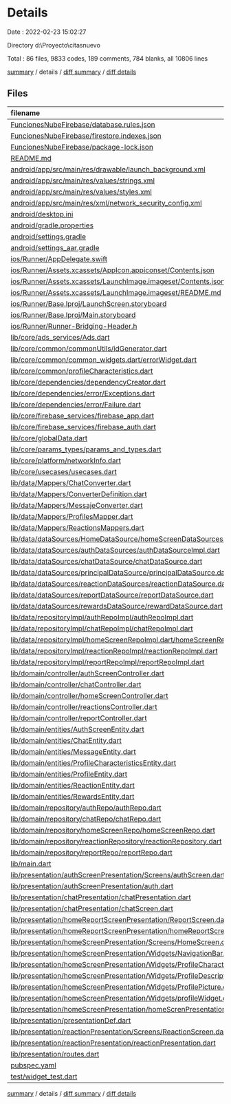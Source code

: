 # Details

Date : 2022-02-23 15:02:27

Directory d:\Proyecto\citasnuevo

Total : 86 files,  9833 codes, 189 comments, 784 blanks, all 10806 lines

[summary](results.md) / details / [diff summary](diff.md) / [diff details](diff-details.md)

## Files
| filename | language | code | comment | blank | total |
| :--- | :--- | ---: | ---: | ---: | ---: |
| [FuncionesNubeFirebase/database.rules.json](/FuncionesNubeFirebase/database.rules.json) | JSON | 6 | 0 | 0 | 6 |
| [FuncionesNubeFirebase/firestore.indexes.json](/FuncionesNubeFirebase/firestore.indexes.json) | JSON | 4 | 0 | 1 | 5 |
| [FuncionesNubeFirebase/package-lock.json](/FuncionesNubeFirebase/package-lock.json) | JSON | 4,627 | 0 | 1 | 4,628 |
| [README.md](/README.md) | Markdown | 10 | 0 | 7 | 17 |
| [android/app/src/main/res/drawable/launch_background.xml](/android/app/src/main/res/drawable/launch_background.xml) | XML | 4 | 7 | 2 | 13 |
| [android/app/src/main/res/values/strings.xml](/android/app/src/main/res/values/strings.xml) | XML | 5 | 5 | 3 | 13 |
| [android/app/src/main/res/values/styles.xml](/android/app/src/main/res/values/styles.xml) | XML | 9 | 9 | 1 | 19 |
| [android/app/src/main/res/xml/network_security_config.xml](/android/app/src/main/res/xml/network_security_config.xml) | XML | 12 | 0 | 1 | 13 |
| [android/desktop.ini](/android/desktop.ini) | Ini | 4 | 0 | 1 | 5 |
| [android/gradle.properties](/android/gradle.properties) | Properties | 4 | 0 | 1 | 5 |
| [android/settings.gradle](/android/settings.gradle) | Groovy | 12 | 0 | 5 | 17 |
| [android/settings_aar.gradle](/android/settings_aar.gradle) | Groovy | 1 | 0 | 1 | 2 |
| [ios/Runner/AppDelegate.swift](/ios/Runner/AppDelegate.swift) | Swift | 12 | 0 | 2 | 14 |
| [ios/Runner/Assets.xcassets/AppIcon.appiconset/Contents.json](/ios/Runner/Assets.xcassets/AppIcon.appiconset/Contents.json) | JSON | 122 | 0 | 1 | 123 |
| [ios/Runner/Assets.xcassets/LaunchImage.imageset/Contents.json](/ios/Runner/Assets.xcassets/LaunchImage.imageset/Contents.json) | JSON | 23 | 0 | 1 | 24 |
| [ios/Runner/Assets.xcassets/LaunchImage.imageset/README.md](/ios/Runner/Assets.xcassets/LaunchImage.imageset/README.md) | Markdown | 3 | 0 | 2 | 5 |
| [ios/Runner/Base.lproj/LaunchScreen.storyboard](/ios/Runner/Base.lproj/LaunchScreen.storyboard) | XML | 36 | 1 | 1 | 38 |
| [ios/Runner/Base.lproj/Main.storyboard](/ios/Runner/Base.lproj/Main.storyboard) | XML | 25 | 1 | 1 | 27 |
| [ios/Runner/Runner-Bridging-Header.h](/ios/Runner/Runner-Bridging-Header.h) | C++ | 1 | 0 | 1 | 2 |
| [lib/core/ads_services/Ads.dart](/lib/core/ads_services/Ads.dart) | Dart | 70 | 0 | 14 | 84 |
| [lib/core/common/commonUtils/idGenerator.dart](/lib/core/common/commonUtils/idGenerator.dart) | Dart | 63 | 0 | 4 | 67 |
| [lib/core/common/common_widgets.dart/errorWidget.dart](/lib/core/common/common_widgets.dart/errorWidget.dart) | Dart | 32 | 0 | 6 | 38 |
| [lib/core/common/profileCharacteristics.dart](/lib/core/common/profileCharacteristics.dart) | Dart | 73 | 1 | 10 | 84 |
| [lib/core/dependencies/dependencyCreator.dart](/lib/core/dependencies/dependencyCreator.dart) | Dart | 91 | 2 | 15 | 108 |
| [lib/core/dependencies/error/Exceptions.dart](/lib/core/dependencies/error/Exceptions.dart) | Dart | 53 | 0 | 8 | 61 |
| [lib/core/dependencies/error/Failure.dart](/lib/core/dependencies/error/Failure.dart) | Dart | 55 | 0 | 12 | 67 |
| [lib/core/firebase_services/firebase_app.dart](/lib/core/firebase_services/firebase_app.dart) | Dart | 7 | 0 | 0 | 7 |
| [lib/core/firebase_services/firebase_auth.dart](/lib/core/firebase_services/firebase_auth.dart) | Dart | 75 | 13 | 7 | 95 |
| [lib/core/globalData.dart](/lib/core/globalData.dart) | Dart | 2 | 0 | 0 | 2 |
| [lib/core/params_types/params_and_types.dart](/lib/core/params_types/params_and_types.dart) | Dart | 29 | 1 | 10 | 40 |
| [lib/core/platform/networkInfo.dart](/lib/core/platform/networkInfo.dart) | Dart | 51 | 0 | 9 | 60 |
| [lib/core/usecases/usecases.dart](/lib/core/usecases/usecases.dart) | Dart | 4 | 0 | 0 | 4 |
| [lib/data/Mappers/ChatConverter.dart](/lib/data/Mappers/ChatConverter.dart) | Dart | 53 | 0 | 12 | 65 |
| [lib/data/Mappers/ConverterDefinition.dart](/lib/data/Mappers/ConverterDefinition.dart) | Dart | 0 | 0 | 1 | 1 |
| [lib/data/Mappers/MessajeConverter.dart](/lib/data/Mappers/MessajeConverter.dart) | Dart | 31 | 0 | 4 | 35 |
| [lib/data/Mappers/ProfilesMapper.dart](/lib/data/Mappers/ProfilesMapper.dart) | Dart | 69 | 0 | 10 | 79 |
| [lib/data/Mappers/ReactionsMappers.dart](/lib/data/Mappers/ReactionsMappers.dart) | Dart | 36 | 0 | 5 | 41 |
| [lib/data/dataSources/HomeDataSource/homeScreenDataSources.dart](/lib/data/dataSources/HomeDataSource/homeScreenDataSources.dart) | Dart | 154 | 23 | 16 | 193 |
| [lib/data/dataSources/authDataSources/authDataSourceImpl.dart](/lib/data/dataSources/authDataSources/authDataSourceImpl.dart) | Dart | 70 | 0 | 10 | 80 |
| [lib/data/dataSources/chatDataSource/chatDataSource.dart](/lib/data/dataSources/chatDataSource/chatDataSource.dart) | Dart | 243 | 2 | 37 | 282 |
| [lib/data/dataSources/principalDataSource/principalDataSource.dart](/lib/data/dataSources/principalDataSource/principalDataSource.dart) | Dart | 44 | 4 | 10 | 58 |
| [lib/data/dataSources/reactionDataSources/reactionDataSource.dart](/lib/data/dataSources/reactionDataSources/reactionDataSource.dart) | Dart | 187 | 2 | 25 | 214 |
| [lib/data/dataSources/reportDataSource/reportDataSource.dart](/lib/data/dataSources/reportDataSource/reportDataSource.dart) | Dart | 59 | 2 | 9 | 70 |
| [lib/data/dataSources/rewardsDataSource/rewardDataSource.dart](/lib/data/dataSources/rewardsDataSource/rewardDataSource.dart) | Dart | 60 | 8 | 18 | 86 |
| [lib/data/repositoryImpl/authRepoImpl/authRepoImpl.dart](/lib/data/repositoryImpl/authRepoImpl/authRepoImpl.dart) | Dart | 55 | 0 | 3 | 58 |
| [lib/data/repositoryImpl/chatRepoImpl/chatRepoImpl.dart](/lib/data/repositoryImpl/chatRepoImpl/chatRepoImpl.dart) | Dart | 80 | 0 | 14 | 94 |
| [lib/data/repositoryImpl/homeScreenRepoImpl.dart/homeScreenRepoImpl.dart](/lib/data/repositoryImpl/homeScreenRepoImpl.dart/homeScreenRepoImpl.dart) | Dart | 53 | 0 | 13 | 66 |
| [lib/data/repositoryImpl/reactionRepoImpl/reactionRepoImpl.dart](/lib/data/repositoryImpl/reactionRepoImpl/reactionRepoImpl.dart) | Dart | 85 | 0 | 9 | 94 |
| [lib/data/repositoryImpl/reportRepoImpl/reportRepoImpl.dart](/lib/data/repositoryImpl/reportRepoImpl/reportRepoImpl.dart) | Dart | 42 | 1 | 6 | 49 |
| [lib/domain/controller/authScreenController.dart](/lib/domain/controller/authScreenController.dart) | Dart | 17 | 0 | 5 | 22 |
| [lib/domain/controller/chatController.dart](/lib/domain/controller/chatController.dart) | Dart | 142 | 0 | 22 | 164 |
| [lib/domain/controller/homeScreenController.dart](/lib/domain/controller/homeScreenController.dart) | Dart | 36 | 0 | 6 | 42 |
| [lib/domain/controller/reactionsController.dart](/lib/domain/controller/reactionsController.dart) | Dart | 122 | 0 | 27 | 149 |
| [lib/domain/controller/reportController.dart](/lib/domain/controller/reportController.dart) | Dart | 18 | 0 | 5 | 23 |
| [lib/domain/entities/AuthScreenEntity.dart](/lib/domain/entities/AuthScreenEntity.dart) | Dart | 15 | 0 | 0 | 15 |
| [lib/domain/entities/ChatEntity.dart](/lib/domain/entities/ChatEntity.dart) | Dart | 38 | 1 | 5 | 44 |
| [lib/domain/entities/MessageEntity.dart](/lib/domain/entities/MessageEntity.dart) | Dart | 21 | 0 | 4 | 25 |
| [lib/domain/entities/ProfileCharacteristicsEntity.dart](/lib/domain/entities/ProfileCharacteristicsEntity.dart) | Dart | 13 | 0 | 3 | 16 |
| [lib/domain/entities/ProfileEntity.dart](/lib/domain/entities/ProfileEntity.dart) | Dart | 30 | 0 | 1 | 31 |
| [lib/domain/entities/ReactionEntity.dart](/lib/domain/entities/ReactionEntity.dart) | Dart | 115 | 1 | 36 | 152 |
| [lib/domain/entities/RewardsEntity.dart](/lib/domain/entities/RewardsEntity.dart) | Dart | 15 | 7 | 12 | 34 |
| [lib/domain/repository/authRepo/authRepo.dart](/lib/domain/repository/authRepo/authRepo.dart) | Dart | 8 | 0 | 0 | 8 |
| [lib/domain/repository/chatRepo/chatRepo.dart](/lib/domain/repository/chatRepo/chatRepo.dart) | Dart | 17 | 0 | 4 | 21 |
| [lib/domain/repository/homeScreenRepo/homeScreenRepo.dart](/lib/domain/repository/homeScreenRepo/homeScreenRepo.dart) | Dart | 9 | 0 | 1 | 10 |
| [lib/domain/repository/reactionRepository/reactionRepository.dart](/lib/domain/repository/reactionRepository/reactionRepository.dart) | Dart | 14 | 8 | 10 | 32 |
| [lib/domain/repository/reportRepo/reportRepo.dart](/lib/domain/repository/reportRepo/reportRepo.dart) | Dart | 15 | 0 | 4 | 19 |
| [lib/main.dart](/lib/main.dart) | Dart | 76 | 1 | 14 | 91 |
| [lib/presentation/authScreenPresentation/Screens/authScreen.dart](/lib/presentation/authScreenPresentation/Screens/authScreen.dart) | Dart | 62 | 0 | 7 | 69 |
| [lib/presentation/authScreenPresentation/auth.dart](/lib/presentation/authScreenPresentation/auth.dart) | Dart | 65 | 6 | 15 | 86 |
| [lib/presentation/chatPresentation/chatPresentation.dart](/lib/presentation/chatPresentation/chatPresentation.dart) | Dart | 114 | 13 | 27 | 154 |
| [lib/presentation/chatPresentation/chatScreen.dart](/lib/presentation/chatPresentation/chatScreen.dart) | Dart | 537 | 4 | 40 | 581 |
| [lib/presentation/homeReportScreenPresentation/ReportScreen.dart](/lib/presentation/homeReportScreenPresentation/ReportScreen.dart) | Dart | 130 | 0 | 7 | 137 |
| [lib/presentation/homeReportScreenPresentation/homeReportScreenPresentation.dart](/lib/presentation/homeReportScreenPresentation/homeReportScreenPresentation.dart) | Dart | 56 | 4 | 29 | 89 |
| [lib/presentation/homeScreenPresentation/Screens/HomeScreen.dart](/lib/presentation/homeScreenPresentation/Screens/HomeScreen.dart) | Dart | 92 | 1 | 5 | 98 |
| [lib/presentation/homeScreenPresentation/Widgets/NavigationBar.dart](/lib/presentation/homeScreenPresentation/Widgets/NavigationBar.dart) | Dart | 74 | 0 | 10 | 84 |
| [lib/presentation/homeScreenPresentation/Widgets/ProfileCharacteristicsWidget.dart](/lib/presentation/homeScreenPresentation/Widgets/ProfileCharacteristicsWidget.dart) | Dart | 68 | 0 | 11 | 79 |
| [lib/presentation/homeScreenPresentation/Widgets/ProfileDescription.dart](/lib/presentation/homeScreenPresentation/Widgets/ProfileDescription.dart) | Dart | 18 | 0 | 2 | 20 |
| [lib/presentation/homeScreenPresentation/Widgets/ProfilePicture.dart](/lib/presentation/homeScreenPresentation/Widgets/ProfilePicture.dart) | Dart | 21 | 0 | 2 | 23 |
| [lib/presentation/homeScreenPresentation/Widgets/profileWidget.dart](/lib/presentation/homeScreenPresentation/Widgets/profileWidget.dart) | Dart | 226 | 3 | 19 | 248 |
| [lib/presentation/homeScreenPresentation/homeScrenPresentation.dart](/lib/presentation/homeScreenPresentation/homeScrenPresentation.dart) | Dart | 102 | 1 | 20 | 123 |
| [lib/presentation/presentationDef.dart](/lib/presentation/presentationDef.dart) | Dart | 6 | 2 | 5 | 13 |
| [lib/presentation/reactionPresentation/Screens/ReactionScreen.dart](/lib/presentation/reactionPresentation/Screens/ReactionScreen.dart) | Dart | 417 | 0 | 24 | 441 |
| [lib/presentation/reactionPresentation/reactionPresentation.dart](/lib/presentation/reactionPresentation/reactionPresentation.dart) | Dart | 164 | 1 | 26 | 191 |
| [lib/presentation/routes.dart](/lib/presentation/routes.dart) | Dart | 27 | 0 | 0 | 27 |
| [pubspec.yaml](/pubspec.yaml) | YAML | 73 | 44 | 39 | 156 |
| [test/widget_test.dart](/test/widget_test.dart) | Dart | 14 | 10 | 7 | 31 |

[summary](results.md) / details / [diff summary](diff.md) / [diff details](diff-details.md)